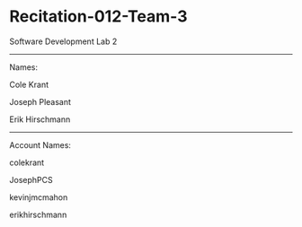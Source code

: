 # Recitation-012-Team-3
Software Development Lab 2

-----


Names: 

Cole Krant

Joseph Pleasant

Erik Hirschmann

-----
Account Names:

colekrant

JosephPCS

kevinjmcmahon

erikhirschmann

